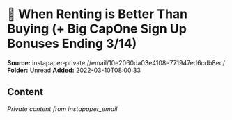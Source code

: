 # 🏡 When Renting is Better Than Buying (+ Big CapOne Sign Up Bonuses Ending 3/14)

**Source:** instapaper-private://email/10e2060da03e4108e771947ed6cdb8ec/
**Folder:** Unread
**Added:** 2022-03-10T08:00:33




## Content
*Private content from instapaper_email*
